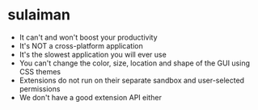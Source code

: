 # sulaiman

- It can't and won't boost your productivity
- It's NOT a cross-platform application
- It's the slowest application you will ever use
- You can't change the color, size, location and shape of the GUI using CSS themes
- Extensions do not run on their separate sandbox and user-selected permissions
- We don't have a good extension API either